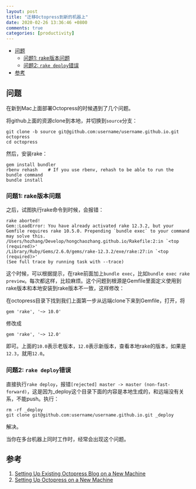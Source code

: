 ```yaml
---
layout: post
title: "迁移Octopress到新的机器上"
date: 2020-02-26 13:36:46 +0800
comments: true
categories: [productivity]
---
```



<!-- more -->

<!-- TOC -->

- [问题](#问题)
    - [问题1: rake版本问题](#问题1-rake版本问题)
    - [问题2: `rake deploy`错误](#问题2-rake-deploy错误)
- [参考](#参考)

<!-- /TOC -->

<a id="markdown-问题" name="问题"></a>

## 问题

在新到Mac上面部署Octopress的时候遇到了几个问题。

将github上面的资源clone到本地，并切换到`source`分支：

```
git clone -b source git@github.com:username/username.github.io.git octopress
cd octopress
```

然后，安装rake：

```
gem install bundler
rbenv rehash    # If you use rbenv, rehash to be able to run the bundle command
bundle install
```

<a id="markdown-问题1-rake版本问题" name="问题1-rake版本问题"></a>

### 问题1: rake版本问题

之后，试图执行rake命令到时候，会报错：

```
rake aborted!
Gem::LoadError: You have already activated rake 12.3.2, but your Gemfile requires rake 10.5.0. Prepending `bundle exec` to your command may solve this.
/Users/hozhang/Develop/hongchaozhang.github.io/Rakefile:2:in `<top (required)>'
/Library/Ruby/Gems/2.6.0/gems/rake-12.3.2/exe/rake:27:in `<top (required)>'
(See full trace by running task with --trace)
```

这个时候，可以根据提示，在rake前面加上`bundle exec`，比如`bundle exec rake preview`。每次都这样，比较麻烦。这个问题到根源是Gemfile里面定义使用到rake版本和本地安装到rake版本不一致，这样修改：

在octopress目录下找到我们上面第一步从远端clone下来到Gemfile，打开，将

```
gem 'rake', '~> 10.0'
```

修改成

```
gem 'rake', '~> 12.0'
```

即可。上面的`10.0`表示老版本，`12.0`表示新版本，查看本地rake的版本，如果是`12.3`，就用`12.0`。

<a id="markdown-问题2-rake-deploy错误" name="问题2-rake-deploy错误"></a>

### 问题2: `rake deploy`错误

直接执行`rake deploy`，报错`[rejected] master -> master (non-fast-forward)`，这是因为_deploy这个目录下面的内容是本地生成的，和远端没有关系，不能push。执行：

```
rm -rf _deploy
git clone git@github.com:username/username.github.io.git _deploy
```

解决。

当你在多台机器上同时工作时，经常会出现这个问题。

<a id="markdown-参考" name="参考"></a>

## 参考

1. [Setting Up Existing Octopress Blog on a New Machine](http://michal.codes/setting-up-existing-octopress-blog-on-a-new-machine/)
2. [Setting Up Octopress on a New Machine](http://paulcichonski.com/blog/2013/11/10/setting-up-octopress-on-a-new-machine/)

